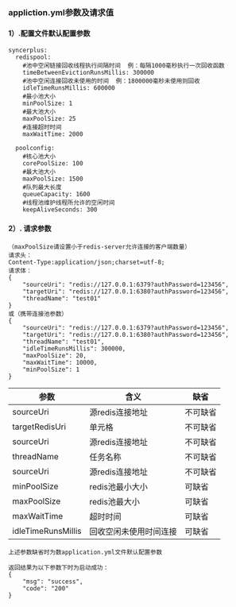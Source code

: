 ### appliction.yml参数及请求值

#### 1）.配置文件默认配置参数    

    syncerplus:
      redispool:
        #池中空闲链接回收线程执行间隔时间  例：每隔1000毫秒执行一次回收函数
        timeBetweenEvictionRunsMillis: 300000
        #池中空闲连接回收未使用的时间  例：1800000毫秒未使用则回收 
        idleTimeRunsMillis: 600000
        #最小池大小
        minPoolSize: 1
        #最大池大小
        maxPoolSize: 25
        #连接超时时间
        maxWaitTime: 2000
    
      poolconfig:
        #核心池大小
        corePoolSize: 100
        #最大池大小
        maxPoolSize: 1500
        #队列最大长度
        queueCapacity: 1600
        #线程池维护线程所允许的空闲时间
        keepAliveSeconds: 300

#### 2）. 请求参数 
    （maxPoolSize请设置小于redis-server允许连接的客户端数量）
    请求头：
    Content-Type:application/json;charset=utf-8;
    请求体：
    {
        "sourceUri": "redis://127.0.0.1:6379?authPassword=123456",
        "targetUri": "redis://127.0.0.1:6380?authPassword=123456",
        "threadName": "test01"
    }
    或（携带连接池参数）
    {
        "sourceUri": "redis://127.0.0.1:6379?authPassword=123456",
        "targetUri": "redis://127.0.0.1:6380?authPassword=123456",
        "threadName": "test01",
        "idleTimeRunsMillis": 300000,
        "maxPoolSize": 20,
        "maxWaitTime": 10000,
        "minPoolSize": 1
    }


|  参数   | 含义  |     缺省
    -|-|-
| sourceUri  | 源redis连接地址         |不可缺省|
| targetRedisUri  | 单元格             |不可缺省|
| sourceUri  | 源redis连接地址         |不可缺省|
| threadName  | 任务名称               |不可缺省|
| sourceUri  | 源redis连接地址         |不可缺省|
| minPoolSize  | redis池最小大小       | 可缺省 |
| maxPoolSize  | redis池最大小         | 可缺省 |
| maxWaitTime  | 超时时间              | 可缺省 |
| idleTimeRunsMillis  | 回收空闲未使用时间连接 | 可缺省|
    

    上述参数缺省时为数application.yml文件默认配置参数    

    返回结果为以下参数下时为启动成功：
    {
        "msg": "success",
        "code": "200"
    }
